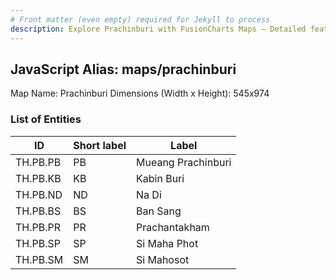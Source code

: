 ```yaml
---
# Front matter (even empty) required for Jekyll to process
description: Explore Prachinburi with FusionCharts Maps – Detailed features for seamless integration. Try now & enhance your data visualization today! 
---
```


## JavaScript Alias: maps/prachinburi

Map Name: Prachinburi
Dimensions (Width x Height): 545x974

### List of Entities

| ID       | Short label | Label              |
| -------- | ----------- | ------------------ |
| TH.PB.PB | PB          | Mueang Prachinburi |
| TH.PB.KB | KB          | Kabin Buri         |
| TH.PB.ND | ND          | Na Di              |
| TH.PB.BS | BS          | Ban Sang           |
| TH.PB.PR | PR          | Prachantakham      |
| TH.PB.SP | SP          | Si Maha Phot       |
| TH.PB.SM | SM          | Si Mahosot         |
